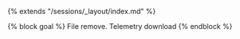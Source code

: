 {% extends "/sessions/_layout/index.md" %}

{% block goal %}
File remove. Telemetry download
{% endblock %}
